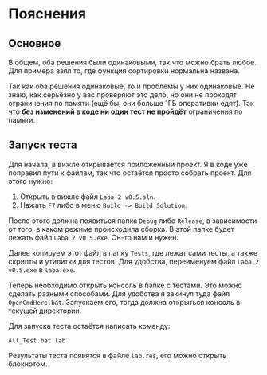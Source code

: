 
# Пояснения
## Основное
В общем, оба решения были одинаковыми, так что можно брать любое. Для примера взял то, где функция сортировки нормальна названа.

Так как оба решения одинаковые, то и проблемы у них одинаковые. Не знаю, как серьёзно у вас проверяют это дело, но они не проходят ограничения по памяти (ещё бы, они больше 1ГБ оперативки едят). Так что **без изменений в коде ни один тест не пройдёт** ограничения по памяти.

## Запуск теста
Для начала, в вижле открывается приложенный проект. Я в коде уже поправил пути к файлам, так что остаётся просто собрать проект. Для этого нужно:

1. Открыть в вижле файл `Laba 2 v0.5.sln`.
2. Нажать `F7` либо в меню `Build -> Build Solution`.

После этого должна появиться папка `Debug` либо `Release`, в зависимости от того, в каком режиме происходила сборка. В этой папке будет лежать файл `Laba 2 v0.5.exe`. Он-то нам и нужен.

Далее копируем этот файл в папку `Tests`, где лежат сами тесты, а также скрипты и утилитки для тестов. Для удобства, переименуем файл `Laba 2 v0.5.exe` в `laba.exe`.

Теперь необходимо открыть консоль в папке с тестами. Это можно сделать разными способами. Для удобства я закинул туда файл `OpenCmdHere.bat`. Запускаем его, тогда должна открыться консоль в текущей директории.

Для запуска теста остаётся написать команду:

```
All_Test.bat lab
```

Результаты теста появятся в файле `lab.res`, его можно открыть блокнотом.
